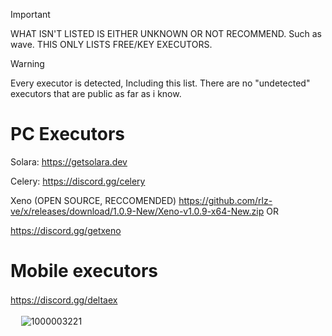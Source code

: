 
> [!IMPORTANT]  
> WHAT ISN'T LISTED IS EITHER UNKNOWN OR NOT RECOMMEND. Such as wave.
> THIS ONLY LISTS FREE/KEY EXECUTORS.

> [!WARNING]  
> Every executor is detected, Including this list. There are no "undetected" executors that are public as far as i know.



# PC Executors
Solara:
<https://getsolara.dev>

Celery:
<https://discord.gg/celery>

Xeno (OPEN SOURCE, RECCOMENDED)
<https://github.com/rlz-ve/x/releases/download/1.0.9-New/Xeno-v1.0.9-x64-New.zip>
OR

<https://discord.gg/getxeno>

# Mobile executors
<https://discord.gg/deltaex>
ㅤ


ㅤ
![1000003221](https://github.com/user-attachments/assets/88c92176-d6bb-4ab1-8424-f75856b38ccc)

